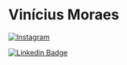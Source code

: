 <h1>Vinícius Moraes</h1>

[![Instagram](https://img.shields.io/badge/Instagram-E4405F?style=for-the-badge&logo=instagram&logoColor=white&link=https://www.instagram.com/vinnymoraesbr/)](https://www.instagram.com/vinnymoraesbr/)

[![Linkedin Badge](https://img.shields.io/badge/-LinkedIn-blue?style=flat-square&logo=Linkedin&logoColor=white&link=https://www.linkedin.com/in/vinicius-araujo-moraes-ti/)](https://www.linkedin.com/in/vinicius-araujo-moraes-ti/)


